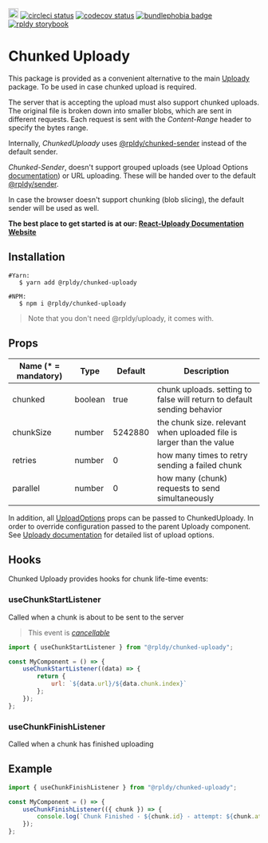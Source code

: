 <a href="https://badge.fury.io/js/%40rpldy%2Fchunked-uploady">
    <img src="https://badge.fury.io/js/%40rpldy%2Fchunked-uploady.svg" alt="npm version" height="20"></a>
<a href="https://circleci.com/gh/rpldy/react-uploady">
    <img src="https://circleci.com/gh/rpldy/react-uploady.svg?style=svg" alt="circleci status"/></a>  
<a href="https://codecov.io/gh/rpldy/react-uploady">
    <img src="https://codecov.io/gh/rpldy/react-uploady/branch/master/graph/badge.svg" alt="codecov status"/></a> 
<a href="https://bundlephobia.com/result?p=@rpldy/chunked-uploady">
    <img src="https://badgen.net/bundlephobia/minzip/@rpldy/chunked-uploady" alt="bundlephobia badge"/></a>
<a href="https://react-uploady-storybook.netlify.com/?path=/story/chunked-uploady--simple">
   <img src="https://cdn.jsdelivr.net/gh/storybookjs/brand@master/badge/badge-storybook.svg" alt="rpldy storybook"/></a> 

# Chunked Uploady

This package is provided as a convenient alternative to the main [Uploady](../uploady) package. 
To be used in case chunked upload is required.

The server that is accepting the upload must also support chunked uploads. 
The original file is broken down into smaller blobs, which are sent in different requests. 
Each request is sent with the _Content-Range_ header to specify the bytes range.

Internally, _ChunkedUploady_ uses [@rpldy/chunked-sender](../../core/chunked-sender) instead of the default sender.

_Chunked-Sender_, doesn't support grouped uploads (see Upload Options [documentation](../uploady#props)) or URL uploading. 
These will be handed over to the default [@rpldy/sender](../../core/sender).

In case the browser doesn't support chunking (blob slicing), the default sender will be used as well.

**The best place to get started is at our: [React-Uploady Documentation Website](https://react-uploady.netlify.app)**


## Installation

```shell
#Yarn: 
   $ yarn add @rpldy/chunked-uploady

#NPM:
   $ npm i @rpldy/chunked-uploady
``` 

> Note that you don't need @rpldy/uploady, it comes with.

## Props

| Name (* = mandatory) | Type          | Default       | Description | 
| --------------       | ------------- | ------------- | ------------|
| chunked               | boolean       | true          | chunk uploads. setting to false will return to default sending behavior|
| chunkSize             | number        | 5242880      | the chunk size. relevant when uploaded file is larger than the value|
| retries               | number        | 0             | how many times to retry sending a failed chunk|
| parallel              | number        | 0             | how many (chunk) requests to send simultaneously|

In addition, all [UploadOptions](../../core/shared/src/types.js#L104) props can be passed to ChunkedUploady.
In order to override configuration passed to the parent Uploady component. 
See [Uploady documentation](../uploady#props) for detailed list of upload options.   

## Hooks

Chunked Uploady provides hooks for chunk life-time events:

### useChunkStartListener 

Called when a chunk is about to be sent to the server

> This event is _[cancellable](../../core/uploader/README.md#cancellable-events)_

```javascript
import { useChunkStartListener } from "@rpldy/chunked-uploady";

const MyComponent = () => {
    useChunkStartListener((data) => {
        return {
            url: `${data.url}/${data.chunk.index}`
        };  
    });   
};
```

### useChunkFinishListener

Called when a chunk has finished uploading

## Example

```javascript
import { useChunkFinishListener } from "@rpldy/chunked-uploady";

const MyComponent = () => {
    useChunkFinishListener(({ chunk }) => {
        console.log(`Chunk Finished - ${chunk.id} - attempt: ${chunk.attempt}`);
    });
};
 ```


